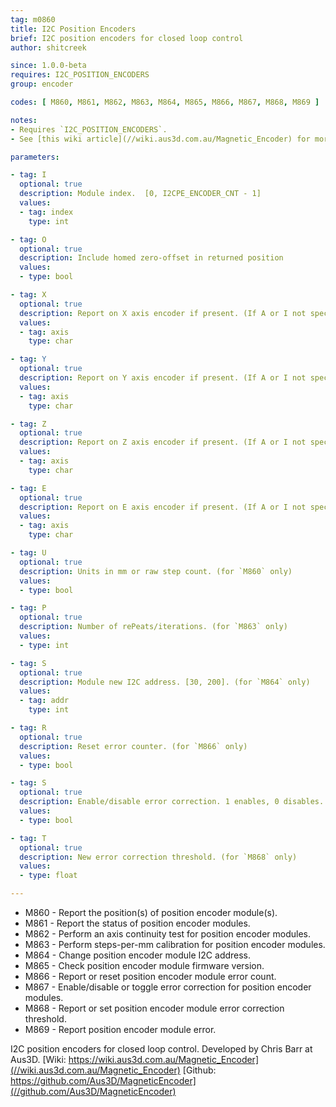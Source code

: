 ```yaml
---
tag: m0860
title: I2C Position Encoders
brief: I2C position encoders for closed loop control
author: shitcreek

since: 1.0.0-beta
requires: I2C_POSITION_ENCODERS
group: encoder

codes: [ M860, M861, M862, M863, M864, M865, M866, M867, M868, M869 ]

notes:
- Requires `I2C_POSITION_ENCODERS`.
- See [this wiki article](//wiki.aus3d.com.au/Magnetic_Encoder) for more info.

parameters:

- tag: I
  optional: true
  description: Module index.  [0, I2CPE_ENCODER_CNT - 1]
  values:
  - tag: index
    type: int

- tag: O
  optional: true
  description: Include homed zero-offset in returned position
  values:
  - type: bool

- tag: X
  optional: true
  description: Report on X axis encoder if present. (If A or I not specified)
  values:
  - tag: axis
    type: char

- tag: Y
  optional: true
  description: Report on Y axis encoder if present. (If A or I not specified)
  values:
  - tag: axis
    type: char

- tag: Z
  optional: true
  description: Report on Z axis encoder if present. (If A or I not specified)
  values:
  - tag: axis
    type: char

- tag: E
  optional: true
  description: Report on E axis encoder if present. (If A or I not specified)
  values:
  - tag: axis
    type: char

- tag: U
  optional: true
  description: Units in mm or raw step count. (for `M860` only)
  values:
  - type: bool

- tag: P
  optional: true
  description: Number of rePeats/iterations. (for `M863` only)
  values:
  - type: int

- tag: S
  optional: true
  description: Module new I2C address. [30, 200]. (for `M864` only)
  values:
  - tag: addr
    type: int

- tag: R
  optional: true
  description: Reset error counter. (for `M866` only)
  values:
  - type: bool

- tag: S
  optional: true
  description: Enable/disable error correction. 1 enables, 0 disables.  If not supplied, toggle. (for `M867` only)
  values:
  - type: bool

- tag: T
  optional: true
  description: New error correction threshold. (for `M868` only)
  values:
  - type: float

---
```


- M860 - Report the position(s) of position encoder module(s).
- M861 - Report the status of position encoder modules.
- M862 - Perform an axis continuity test for position encoder modules.
- M863 - Perform steps-per-mm calibration for position encoder modules.
- M864 - Change position encoder module I2C address.
- M865 - Check position encoder module firmware version.
- M866 - Report or reset position encoder module error count.
- M867 - Enable/disable or toggle error correction for position encoder modules.
- M868 - Report or set position encoder module error correction threshold.
- M869 - Report position encoder module error.

I2C position encoders for closed loop control. Developed by Chris Barr at Aus3D.
[Wiki: https://wiki.aus3d.com.au/Magnetic_Encoder](//wiki.aus3d.com.au/Magnetic_Encoder)
[Github: https://github.com/Aus3D/MagneticEncoder](//github.com/Aus3D/MagneticEncoder)
